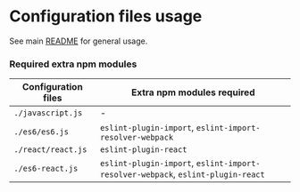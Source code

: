 # Configuration files usage
See main [README](../../README.md) for general usage.

### Required extra npm modules

| Configuration files | Extra npm modules required  |
| ------------------ | ----- |
| `./javascript.js`      | - |
| `./es6/es6.js`         |  `eslint-plugin-import`, `eslint-import-resolver-webpack` |
| `./react/react.js`     |  `eslint-plugin-react` |
| `./es6-react.js`       |  `eslint-plugin-import`, `eslint-import-resolver-webpack`, `eslint-plugin-react` |
